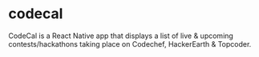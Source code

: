 # codecal
CodeCal is a React Native app that displays a list of live &amp; upcoming contests/hackathons taking place on Codechef, HackerEarth &amp; Topcoder.
